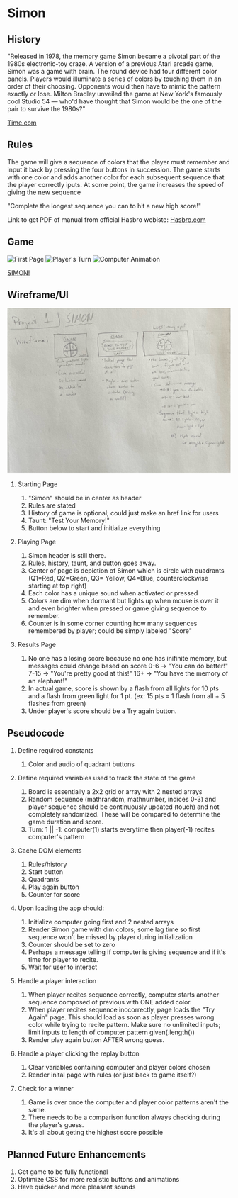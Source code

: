 # Simon

## History
"Released in 1978, the memory game Simon became a pivotal part of the 1980s electronic-toy craze. A version of a previous Atari arcade game, Simon was a game with brain. The round device had four different color panels. Players would illuminate a series of colors by touching them in an order of their choosing. Opponents would then have to mimic the pattern exactly or lose. Milton Bradley unveiled the game at New York's famously cool Studio 54 — who'd have thought that Simon would be the one of the pair to survive the 1980s?"

[Time.com](https://content.time.com/time/specials/packages/article/0,28804,2049243_2048657_2049188,00.html) 


## Rules
The game will give a sequence of colors that the player must remember and input it back by pressing the four buttons in succession. The game starts with one color and adds another color for each subsequent sequence that the player correctly iputs. At some point, the game increases the speed of giving the new sequence

"Complete the longest sequence you can to hit a new high score!"

Link to get PDF of manual from official Hasbro webiste:
[Hasbro.com](https://instructions.hasbro.com/en-us/instruction/simon-game)

## Game

![First Page](/Assets/first-page)
![Player's Turn](/Assets/payer-turn)
![Computer Animation](/Assets/computer-animation)

[SIMON!](http://127.0.0.1:5500/zindex.html)

## Wireframe/UI

![Simon Wireframe](/Assets/simon-wireframe.jpeg)

1) Starting Page
    1) "Simon" should be in center as header
    2) Rules are stated
    3) History of game is optional; could just make an href link for users
    4) Taunt: "Test Your Memory!"
    5) Button below to start and initialize everything

2) Playing Page
    1) Simon header is still there.
    2) Rules, history, taunt, and button goes away.
    3) Center of page is depiction of Simon which is circle with quadrants (Q1=Red, Q2=Green, Q3= Yellow, Q4=Blue, counterclockwise starting at top right)
    4) Each color has a unique sound when activated or pressed
    5) Colors are dim when dormant but lights up when mouse is over it and even brighter when pressed or game giving sequence to remember.
    6) Counter is in some corner counting how many sequences remembered by player; could be simply labeled "Score"

3) Results Page
    1) No one has a losing score because no one has inifinite memory, but messages could change based on score 
        0-6 -> "You can do better!"
        7-15 -> "You're pretty good at this!"
        16+ -> "You have the memory of an elephant!"
    2) In actual game, score is shown by a flash from all lights for 10 pts and a flash from green light for 1 pt. (ex: 15 pts = 1 flash from all + 5 flashes from green)
    3) Under player's score should be a Try again button.


## Pseudocode
1) Define required constants
    1) Color and audio of quadrant buttons

2) Define required variables used to track the state of the game
    1) Board is essentially a 2x2 grid or array with 2 nested arrays
    2) Random sequence (mathrandom, mathnumber, indices 0-3) and player sequence should be continuously updated (touch) and not completely randomized. These will be compared to determine the game duration and score.
    3) Turn: 1 || -1: computer(1) starts everytime then player(-1) recites computer's pattern

3) Cache DOM elements
    1) Rules/history
    2) Start button
    3) Quadrants 
    4) Play again button
    5) Counter for score 

4) Upon loading the app should:
    1) Initialize computer going first and 2 nested arrays
    2) Render Simon game with dim colors; some lag time so first sequence won't be missed by player during initialization
    3) Counter should be set to zero
    4) Perhaps a message telling if computer is giving sequence and if it's time for player to recite.
    5) Wait for user to interact


5) Handle a player interaction
    1) When player recites sequence correctly, computer starts another sequence composed of previous with ONE added color.
    2) When player recites sequence inccorrectly, page loads the "Try Again" page. This should load as soon as player presses wrong color while trying to recite pattern. Make sure no unlimited inputs; limit inputs to length of computer pattern given(.length())
    3) Render play again button AFTER wrong guess.

6) Handle a player clicking the replay button
    1) Clear variables containing computer and player colors chosen
    2) Render inital page with rules (or just back to game itself?)

7) Check for a winner
    1) Game is over once the computer and player color patterns aren't the same. 
    2) There needs to be a comparison function always checking during the player's guess.
    2) It's all about geting the highest score possible

## Planned Future Enhancements
1) Get game to be fully functional
2) Optimize CSS for more realistic buttons and animations
3) Have quicker and more pleasant sounds
